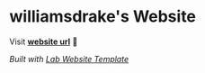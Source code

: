 
# williamsdrake's Website

Visit **[website url](#)** 🚀

_Built with [Lab Website Template](https://greene-lab.gitbook.io/lab-website-template-docs)_

